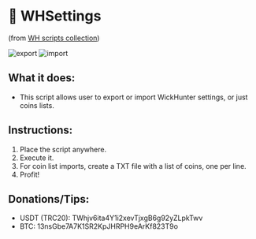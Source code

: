 # :blossom: WHSettings
(from [WH scripts collection](https://github.com/daisy613/wickHunter-scripts))

![export](https://i.imgur.com/slBnQax.png?1)
![import](https://i.imgur.com/2yaDeuq.png?1)

## What it does:
- This script allows user to export or import WickHunter settings, or just coins lists.

## Instructions:
1. Place the script anywhere.
2. Execute it.
3. For coin list imports, create a TXT file with a list of coins, one per line.
4. Profit!

## Donations/Tips:
- USDT (TRC20): TWhjv6ita4Y1i2xevTjxgB6g92yZLpkTwv
- BTC: 13nsGbe7A7K1SR2KpJHRPH9eArKf823T9o
